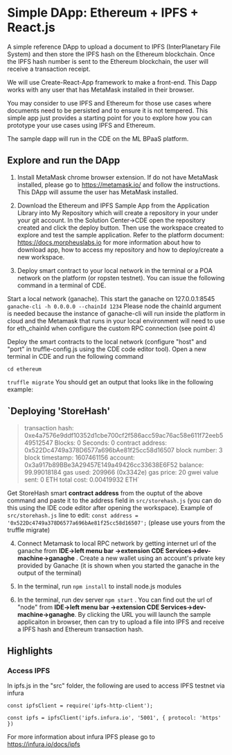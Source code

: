 # Simple DApp: Ethereum + IPFS + React.js

A simple reference DApp to upload a document to IPFS (InterPlanetary File System) and then store the IPFS hash on the Ethereum blockchain. Once the IPFS hash number is sent to the Ethereum blockchain, the user will receive a transaction receipt. 

We will use Create-React-App framework to make a front-end. This Dapp works with any user that has MetaMask installed in their browser.

You may consider to use IPFS and Ethereum for those use cases where documents need to be persisted and to ensure it is not tempered. This simple app just provides a starting point for you to explore how you can prototype your use cases using IPFS and Ethereum.

The sample dapp will run in the CDE on the ML BPaaS platform.


## Explore and run the DApp

1. Install MetaMask chrome browser extension. If do not have MetaMask installed, please go to https://metamask.io/ and follow the instructions. This DApp will assume the user has MetaMask installed.

2. Download the Ethereum and IPFS Sample App from the Application Library into My Repository which will create a repository in your under your git account. In the Solution Center->CDE open the repository created and click the deploy button. Then use the workspace created to explore and test the sample application. Refer to the platform document: https://docs.morpheuslabs.io for more information about how to download app, how to access my repository and how to deploy/create a new workspace.

3. Deploy smart contract to your local network in the terminal or a POA network on the platform (or ropsten testnet). You can issue the following command in a terminal of CDE.

Start a local network (ganache). This start the ganache on 127.0.0.1:8545
`ganache-cli -h 0.0.0.0 --chainId 1234` Please node the chainId argument is needed because the instance of ganache-cli will run inside the platform in cloud and the Metamask that runs in your local environment will need to use for eth_chainId when configure the custom RPC connection (see point 4)

Deploy the smart contracts to the local network (configure "host" and "port" in truffle-config.js using the CDE code editor tool). Open a new terminal in CDE and run the following command

`cd ethereum`

`truffle migrate`
You should get an output that looks like in the following example:

`Deploying 'StoreHash'
   ---------------------
   > transaction hash:    0xe4a7576e9ddf10352d1cbe700cf2f586acc59ac76ac58e611f72eeb549512547
   > Blocks: 0            Seconds: 0
   > contract address:    0x522Dc4749a378D6577a696bAe81f25cc58d16507
   > block number:        3
   > block timestamp:     1607461156
   > account:             0x3a917b89BBe3A29457E149a49426cc33638E6F52
   > balance:             99.99018184
   > gas used:            209966 (0x3342e)
   > gas price:           20 gwei
   > value sent:          0 ETH
   > total cost:          0.00419932 ETH`

Get StoreHash smart **contract address** from the ouptut of the above command and paste it to the address field in `src/storehash.js` (you can do this using the IDE code editor after opening the workspace).
Example of `src/storehash.js` line to edit:
`const address = '0x522Dc4749a378D6577a696bAe81f25cc58d16507';` (please use yours from the truffle migrate)

4. Connect Metamask to local RPC network by getting internet url of the ganache from **IDE->left menu bar ->extension CDE Services->dev-machine->ganaghe** . Create a new wallet using an account's private key provided by Ganache (it is shown when you started the ganache in the output of the terminal)

5. In the terminal, run `npm install` to install node.js modules

6. In the terminal, run dev server `npm start` . You can find out the url of "node" from **IDE->left menu bar ->extension CDE Services->dev-machine->ganaghe**. By clicking the URL you will launch the sample applicaiton in browser, then can try to upload a file into IPFS and receive a IPFS hash and Ethereum transaction hash.


## Highlights

### Access IPFS

In ipfs.js in the "src" folder, the following are used to access IPFS testnet via infura

`const ipfsClient = require('ipfs-http-client');`

`const ipfs = ipfsClient('ipfs.infura.io', '5001', { protocol: 'https' })`

For more information about infura IPFS please go to https://infura.io/docs/ipfs



